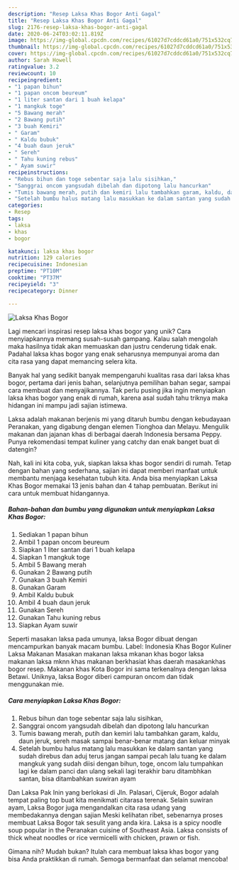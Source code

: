 ```yaml
---
description: "Resep Laksa Khas Bogor Anti Gagal"
title: "Resep Laksa Khas Bogor Anti Gagal"
slug: 2176-resep-laksa-khas-bogor-anti-gagal
date: 2020-06-24T03:02:11.819Z
image: https://img-global.cpcdn.com/recipes/61027d7cddcd61a0/751x532cq70/laksa-khas-bogor-foto-resep-utama.jpg
thumbnail: https://img-global.cpcdn.com/recipes/61027d7cddcd61a0/751x532cq70/laksa-khas-bogor-foto-resep-utama.jpg
cover: https://img-global.cpcdn.com/recipes/61027d7cddcd61a0/751x532cq70/laksa-khas-bogor-foto-resep-utama.jpg
author: Sarah Howell
ratingvalue: 3.2
reviewcount: 10
recipeingredient:
- "1 papan bihun"
- "1 papan oncom beureum"
- "1 liter santan dari 1 buah kelapa"
- "1 mangkuk toge"
- "5 Bawang merah"
- "2 Bawang putih"
- "3 buah Kemiri"
- " Garam"
- " Kaldu bubuk"
- "4 buah daun jeruk"
- " Sereh"
- " Tahu kuning rebus"
- " Ayam suwir"
recipeinstructions:
- "Rebus bihun dan toge sebentar saja lalu sisihkan,"
- "Sanggrai oncom yangsudah dibelah dan dipotong lalu hancurkan"
- "Tumis bawang merah, putih dan kemiri lalu tambahkan garam, kaldu, daun jeruk, sereh masak sampai benar-benar matang dan keluar minyak"
- "Setelah bumbu halus matang lalu masukkan ke dalam santan yang sudah direbus dan aduj terus jangan sampai pecah lalu tuang ke dalam mangkuk yang sudah diisi dengan bihun, toge, oncom lalu tumpahkan lagi ke dalam panci dan ulang sekali lagi terakhir baru ditambhkan santan, bisa ditambahkan suwiran ayam"
categories:
- Resep
tags:
- laksa
- khas
- bogor

katakunci: laksa khas bogor 
nutrition: 129 calories
recipecuisine: Indonesian
preptime: "PT10M"
cooktime: "PT37M"
recipeyield: "3"
recipecategory: Dinner

---
```



![Laksa Khas Bogor](https://img-global.cpcdn.com/recipes/61027d7cddcd61a0/751x532cq70/laksa-khas-bogor-foto-resep-utama.jpg)

Lagi mencari inspirasi resep laksa khas bogor yang unik? Cara menyiapkannya memang susah-susah gampang. Kalau salah mengolah maka hasilnya tidak akan memuaskan dan justru cenderung tidak enak. Padahal laksa khas bogor yang enak seharusnya mempunyai aroma dan cita rasa yang dapat memancing selera kita.

Banyak hal yang sedikit banyak mempengaruhi kualitas rasa dari laksa khas bogor, pertama dari jenis bahan, selanjutnya pemilihan bahan segar, sampai cara membuat dan menyajikannya. Tak perlu pusing jika ingin menyiapkan laksa khas bogor yang enak di rumah, karena asal sudah tahu triknya maka hidangan ini mampu jadi sajian istimewa.

Laksa adalah makanan berjenis mi yang ditaruh bumbu dengan kebudayaan Peranakan, yang digabung dengan elemen Tionghoa dan Melayu. Mengulik makanan dan jajanan khas di berbagai daerah Indonesia bersama Peppy. Punya rekomendasi tempat kuliner yang catchy dan enak banget buat di datengin?


Nah, kali ini kita coba, yuk, siapkan laksa khas bogor sendiri di rumah. Tetap dengan bahan yang sederhana, sajian ini dapat memberi manfaat untuk membantu menjaga kesehatan tubuh kita. Anda bisa menyiapkan Laksa Khas Bogor memakai 13 jenis bahan dan 4 tahap pembuatan. Berikut ini cara untuk membuat hidangannya.

<!--inarticleads1-->

##### Bahan-bahan dan bumbu yang digunakan untuk menyiapkan Laksa Khas Bogor:

1. Sediakan 1 papan bihun
1. Ambil 1 papan oncom beureum
1. Siapkan 1 liter santan dari 1 buah kelapa
1. Siapkan 1 mangkuk toge
1. Ambil 5 Bawang merah
1. Gunakan 2 Bawang putih
1. Gunakan 3 buah Kemiri
1. Gunakan  Garam
1. Ambil  Kaldu bubuk
1. Ambil 4 buah daun jeruk
1. Gunakan  Sereh
1. Gunakan  Tahu kuning rebus
1. Siapkan  Ayam suwir


Seperti masakan laksa pada umunya, laksa Bogor dibuat dengan mencampurkan banyak macam bumbu. Label: Indonesia Khas Bogor Kuliner Laksa Makanan Masakan makanan laksa mkanan khas bogor laksa makanan laksa mknn khas makanan berkhasiat khas daerah masakankhas bogor resep. Makanan khas Kota Bogor ini sama terkenalnya dengan laksa Betawi. Uniknya, laksa Bogor diberi campuran oncom dan tidak menggunakan mie. 

<!--inarticleads2-->

##### Cara menyiapkan Laksa Khas Bogor:

1. Rebus bihun dan toge sebentar saja lalu sisihkan,
1. Sanggrai oncom yangsudah dibelah dan dipotong lalu hancurkan
1. Tumis bawang merah, putih dan kemiri lalu tambahkan garam, kaldu, daun jeruk, sereh masak sampai benar-benar matang dan keluar minyak
1. Setelah bumbu halus matang lalu masukkan ke dalam santan yang sudah direbus dan aduj terus jangan sampai pecah lalu tuang ke dalam mangkuk yang sudah diisi dengan bihun, toge, oncom lalu tumpahkan lagi ke dalam panci dan ulang sekali lagi terakhir baru ditambhkan santan, bisa ditambahkan suwiran ayam


Dan Laksa Pak Inin yang berlokasi di Jln. Palasari, Cijeruk, Bogor adalah tempat paling top buat kita menikmati citarasa terenak. Selain suwiran ayam, Laksa Bogor juga mengandalkan cita rasa udang yang membedakannya dengan sajian Meski kelihatan ribet, sebenarnya proses membuat Laksa Bogor tak sesulit yang anda kira. Laksa is a spicy noodle soup popular in the Peranakan cuisine of Southeast Asia. Laksa consists of thick wheat noodles or rice vermicelli with chicken, prawn or fish. 

Gimana nih? Mudah bukan? Itulah cara membuat laksa khas bogor yang bisa Anda praktikkan di rumah. Semoga bermanfaat dan selamat mencoba!

